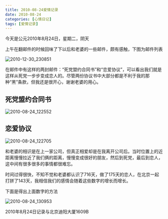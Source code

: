 ```yaml
---
title: 2010-08-24爱情记录
date: 2010-08-24
categories: [心情日记]
tags: [爱情记录]
---
```


今天是公元2010年8月24日，星期二，阴天

上午在翻邮件的时候回味了下以后和老婆的一些邮件，颇有感触，下图为邮件列表

![2010-12-30_230851](http://fwhyy.com/img/post/2010-12-30_230851.gif)

在邮件中有这样的两封邮件：“死党盟约合同书”和“恋爱协议”，可以看出我们就是这样从死党一步步变成恋人的。尽管两份协议书中大部分都是不利于我的那种“黑”条款，但我还是很开心，谢谢老婆的用心。

## 死党盟约合同书

![2010-08-24_122552](http://fwhyy.com/img/post/2010-08-24_122552.png)

## 恋爱协议

![2010-08-24_122705](http://fwhyy.com/img/post/2010-08-24_122705.png)

和老婆的相识是在上一家公司，但真正相爱却是在我离开公司后。当时位置上的近距离慢慢拉近了我们俩的距离，慢慢变成很好的朋友，然后到死党，最后到恋人，这中间有很多很多的事情都很难忘。

时间过得很快，不知不觉和老婆都认识了716天，做了175天的恋人，在北京一起打拼了143天，我相信我们的感情会随着这些数字的增长而增长。

下面是得出上面数字的方法

![2010-08-24_130953](http://fwhyy.com/img/post/2010-08-24_130953.png)

2010年8月24日记录与北京迪阳大厦1609B


